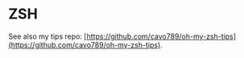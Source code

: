 # ZSH 

See also my tips repo: [https://github.com/cavo789/oh-my-zsh-tips](https://github.com/cavo789/oh-my-zsh-tips).
